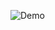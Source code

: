 ![Demo](https://user-images.githubusercontent.com/85566220/175772713-a0f77695-6750-410a-880a-88836b4756c6.gif)